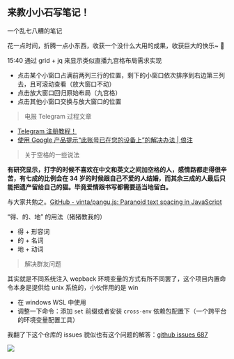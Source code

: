 ## 来教小小石写笔记！

一个乱七八糟的笔记

花一点时间，折腾一点小东西，收获一个没什么大用的成果，收获巨大的快乐~ 🥰

15:40 通过 grid + jq 来显示类似直播九宫格布局需求实现

- 点击某个小窗口占满前两列三行的位置，剩下的小窗口依次排序到右边第三列去，且可滚动查看（放大窗口不动）
- 点击放大窗口回归原始布局（九宫格）
- 点击其他小窗口交换与放大窗口的位置

> 电报 Telegram 过程文章

- [Telegram 注册教程！](https://www.youtube.com/watch?v=YPt8pN6xoQg&ab_channel=%E6%95%B0%E5%AD%97%E7%89%A7%E6%B0%91LC)
- [使用 Google 产品提示“此账号已在您的设备上”的解决办法 | 俍注](https://oneinf.com/tech/5625.html)

> 关于空格的一些说法

**有研究显示，打字的时候不喜欢在中文和英文之间加空格的人，感情路都走得很辛苦，有七成的比例会在 34 岁的时候跟自己不爱的人结婚，而其余三成的人最后只能把遗产留给自己的猫。毕竟爱情跟书写都需要适当地留白。**

与大家共勉之。[GitHub - vinta/pangu.js: Paranoid text spacing in JavaScript](https://github.com/vinta/pangu.js)

“得、的、地” 的用法（猪猪教我的）

- 得 + 形容词
- 的 + 名词
- 地 + 动词

> 解决群友问题

其实就是不同系统注入 wepback 环境变量的方式有所不同罢了，这个项目内置命令本身是提供给 unix 系统的，小伙伴用的是 win

- 在 windows WSL 中使用
- 调整一下命令：添加 `set` 前缀或者安装 `cross-env` 依赖包配置下（一个跨平台的环境变量配置工具）

我翻了下这个仓库的 issues 貌似也有这个问题的解答：[github issues 687](https://github.com/heartexlabs/label-studio-frontend/issues/687)

![](https://cdn.jsdelivr.net/gh/fengstats/blogcdn@main/2023/20231204213426.png)
